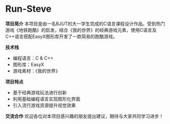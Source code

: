 # Run-Steve

**项目简介**
本项目是由一名BJUT的大一学生完成的C语言课程设计作品。受到热门游戏《地铁跑酷》的启发，结合《我的世界》的经典游戏元素，使用C语言及C++语言搭配EasyX图形库开发了一款简易的跑酷游戏。

**技术栈**
- 编程语言：C & C++
- 图形库：EasyX
- 游戏素材：《我的世界》

**项目特点**
- 基于经典游戏玩法进行创新
- 利用基础编程语言实现图形化界面
- 引入流行游戏资源提升视觉效果

**交流合作**
欢迎各位对本项目感兴趣的朋友提出建议，期待与大家共同学习进步！
